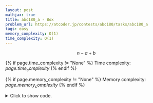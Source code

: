 ```yaml
---
layout: post
mathjax: true
title: abc180_a - Box
problem_url: https://atcoder.jp/contests/abc180/tasks/abc180_a
tags: easy
memory_complexity: O(1)
time_complexity: O(1)
---
```


$$n - a + b$$


{% if page.time_complexity != "None" %}
Time complexity: ${{ page.time_complexity }}$
{% endif %}

{% if page.memory_complexity != "None" %}
Memory complexity: ${{ page.memory_complexity }}$
{% endif %}

<details>
<summary>
<p style="display:inline">Click to show code.</p>
</summary>
```cpp
{% raw %}
using namespace std;
using ll = long long;
using ii = pair<int, int>;
using vi = vector<int>;
int main(void)
{
    ios::sync_with_stdio(false), cin.tie(NULL);
    int n, a, b;
    cin >> n >> a >> b;
    cout << n - a + b << endl;
    return 0;
}

{% endraw %}
```
</details>


